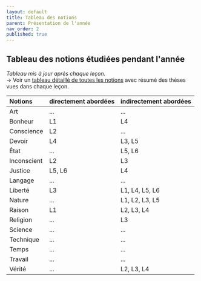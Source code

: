 ```yaml
---
layout: default
title: Tableau des notions
parent: Présentation de l'année
nav_order: 2
published: true
---
```


## Tableau des notions étudiées pendant l'année
*Tableau mis à jour après chaque leçon.*  
→ Voir un [tableau détaillé de toutes les notions](../../docs/Présentation/L0-3-notions.html) avec résumé des thèses vues dans chaque leçon.

| Notions        | directement abordées        | indirectement abordées |
|:-------------|:------------------|:------|
| Art | ... | ...  |
| Bonheur | L1   | L4  |
| Conscience  | L2 | ...  |
| Devoir | L4   | L3, L5  |
| État  | ... | L5, L6  |
| Inconscient | L2   | L3  |
| Justice   | L5, L6 | L4  |
| Langage | ...  | ...  |
| Liberté  | L3 | L1, L4, L5, L6  |
| Nature | ...   | L1, L2, L3, L5 |
| Raison  | L1 | L2, L3, L4  |
| Religion | ...   | L3  |
| Science | ... |  ... |
| Technique | ...  | ...  |
| Temps | ... | ...  |
| Travail | ... | ...  |
| Vérité  | ... | L2, L3, L4  |

